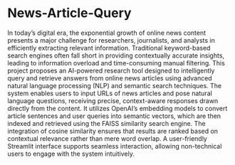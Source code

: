 # News-Article-Query
In today’s digital era, the exponential growth of online news content presents a major challenge 
for researchers, journalists, and analysts in efficiently extracting relevant information. 
Traditional keyword-based search engines often fall short in providing contextually accurate 
insights, leading to information overload and time-consuming manual filtering. This project 
proposes an AI-powered research tool designed to intelligently query and retrieve answers from 
online news articles using advanced natural language processing (NLP) and semantic search 
techniques. 
The system enables users to input URLs of news articles and pose natural language questions, 
receiving precise, context-aware responses drawn directly from the content. It utilizes 
OpenAI’s embedding models to convert article sentences and user queries into semantic 
vectors, which are then indexed and retrieved using the FAISS similarity search engine. The 
integration of cosine similarity ensures that results are ranked based on contextual relevance 
rather than mere word overlap. 
A user-friendly Streamlit interface supports seamless interaction, allowing non-technical users 
to engage with the system intuitively. 
